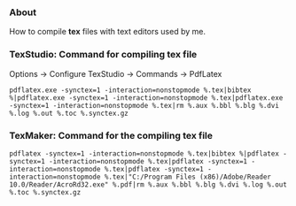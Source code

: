 ### About

How to compile **tex** files with text editors used by me.

### TexStudio: Command for compiling tex file

Options -> Configure TexStudio -> Commands -> PdfLatex

```text
pdflatex.exe -synctex=1 -interaction=nonstopmode %.tex|bibtex %|pdflatex.exe -synctex=1 -interaction=nonstopmode %.tex|pdflatex.exe -synctex=1 -interaction=nonstopmode %.tex|rm %.aux %.bbl %.blg %.dvi %.log %.out %.toc %.synctex.gz
```

### TexMaker: Command for the compiling tex file

```text
pdflatex -synctex=1 -interaction=nonstopmode %.tex|bibtex %|pdflatex -synctex=1 -interaction=nonstopmode %.tex|pdflatex -synctex=1 -interaction=nonstopmode %.tex|pdflatex -synctex=1 -interaction=nonstopmode %.tex|"C:/Program Files (x86)/Adobe/Reader 10.0/Reader/AcroRd32.exe" %.pdf|rm %.aux %.bbl %.blg %.dvi %.log %.out %.toc %.synctex.gz
```
